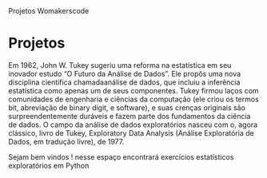 <!DOCTYPE html><html lang="pt-br"><head>Projetos Womakerscode<meta charset="utf-8"></head><body><h1>Projetos</h1></body></html> 

Em 1962, John W. Tukey 
sugeriu uma reforma na estatística em seu inovador estudo “O Futuro da
Análise de Dados”. Ele propôs uma nova disciplina científica chamadaanálise de dados, que incluiu a inferência estatística como apenas um de seus componentes. Tukey firmou laços com comunidades de engenharia e ciências da computação (ele criou os termos bit, abreviação de binary digit, e software), e suas crenças originais são surpreendentemente duráveis e fazem parte dos fundamentos da ciência de dados. O campo da análise de dados exploratórios nasceu com o, agora clássico, livro de Tukey, Exploratory Data Analysis (Análise Exploratória de Dados, em tradução livre), de 1977.

Sejam bem vindos ! nesse espaço encontrará exercícios estatísticos exploratórios em  Python 

